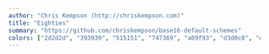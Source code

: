 ```yaml
---
author: "Chris Kempson (http://chriskempson.com)"
title: "Eighties"
summary: "https://github.com/chriskempson/base16-default-schemes"
colors: ["2d2d2d", "393939", "515151", "747369", "a09f93", "d3d0c8", "e8e6df", "f2f0ec", "f2777a", "f99157", "ffcc66", "99cc99", "66cccc", "6699cc", "cc99cc", "d27b53"]
---
```

